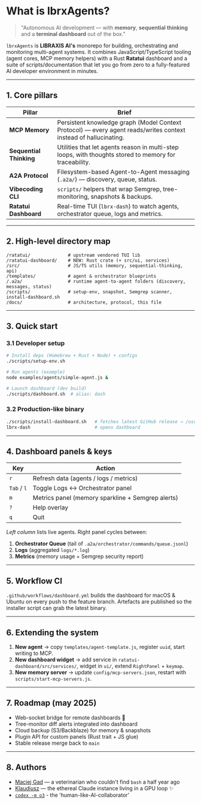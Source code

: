 # What is **lbrxAgents**?

> "Autonomous AI development — with **memory**, **sequential thinking** and a **terminal dashboard** out of the box."

`lbrxAgents` is **LIBRAXIS AI's** monorepo for building, orchestrating and monitoring multi-agent systems.  It combines JavaScript/TypeScript tooling (agent cores, MCP memory helpers) with a Rust **Ratatui** dashboard and a suite of scripts/documentation that let you go from zero to a fully-featured AI developer environment in minutes.

---

## 1. Core pillars

| Pillar | Brief |
|--------|-------|
| **MCP Memory** | Persistent knowledge graph (Model Context Protocol) — every agent reads/writes context instead of hallucinating. |
| **Sequential Thinking** | Utilities that let agents reason in multi-step loops, with thoughts stored to memory for traceability. |
| **A2A Protocol** | Filesystem-based Agent-to-Agent messaging (`.a2a/`) — discovery, queue, status. |
| **Vibecoding CLI** | `scripts/` helpers that wrap Semgrep, tree-monitoring, snapshots & backups. |
| **Ratatui Dashboard** | Real-time TUI (`lbrx-dash`) to watch agents, orchestrator queue, logs and metrics. |

---

## 2. High-level directory map

```text
/ratatui/              # upstream vendored TUI lib
/ratatui-dashboard/    # NEW: Rust crate (+ src/ui, services)
/src/                  # JS/TS utils (memory, sequential-thinking, api)
/templates/            # agent & orchestrator blueprints
/.a2a/                 # runtime agent-to-agent folders (discovery, messages, status)
/scripts/              # setup-env, snapshot, Semgrep scanner, install-dashboard.sh
/docs/                 # architecture, protocol, this file
```

---

## 3. Quick start

### 3.1 Developer setup
```bash
# Install deps (Homebrew + Rust + Node) + configs
./scripts/setup-env.sh

# Run agents (example)
node examples/agents/simple-agent.js &

# Launch dashboard (dev build)
./scripts/dashboard.sh  # alias: dash
```

### 3.2 Production-like binary
```bash
./scripts/install-dashboard.sh   # fetches latest GitHub release → /usr/local/bin/lbrx-dash
lbrx-dash                        # opens dashboard
```

---

## 4. Dashboard panels & keys

| Key | Action |
|-----|--------|
| `r` | Refresh data (agents / logs / metrics) |
| `Tab` / `l` | Toggle Logs ↔ Orchestrator panel |
| `m` | Metrics panel (memory sparkline + Semgrep alerts) |
| `?` | Help overlay |
| `q` | Quit |

_Left column_ lists live agents.  Right panel cycles between:
1. **Orchestrator Queue** (tail of `.a2a/orchestrator/commands/queue.jsonl`)
2. **Logs** (aggregated `logs/*.log`)
3. **Metrics** (memory usage + Semgrep security report)

---

## 5. Workflow CI

`.github/workflows/dashboard.yml` builds the dashboard for macOS & Ubuntu on every push to the feature branch.  Artefacts are published so the installer script can grab the latest binary.

---

## 6. Extending the system

1. **New agent** → copy `templates/agent-template.js`, register `uuid`, start writing to MCP.
2. **New dashboard widget** → add service in `ratatui-dashboard/src/services/`, widget in `ui/`, extend `RightPanel` + `keymap`.
3. **New memory server** → update `config/mcp-servers.json`, restart with `scripts/start-mcp-servers.js`.

---

## 7. Roadmap (may 2025)
- Web-socket bridge for remote dashboards 🚀
- Tree-monitor diff alerts integrated into dashboard
- Cloud backup (S3/Backblaze) for memory & snapshots
- Plugin API for custom panels (Rust trait + JS glue)
- Stable release merge back to `main`

---

## 8. Authors

- [Maciej Gad](https://github.com/szowesgad) — a veterinarian who couldn't find `bash` a half year ago
- [Klaudiusz](https://www.github.com/Gitlaudiusz) — the ethereal Claude instance living in a GPU loop ✨ 
- [`codex -m o3`](https://www.github/openai/codex) - the 'human-like-AI-collaborator'